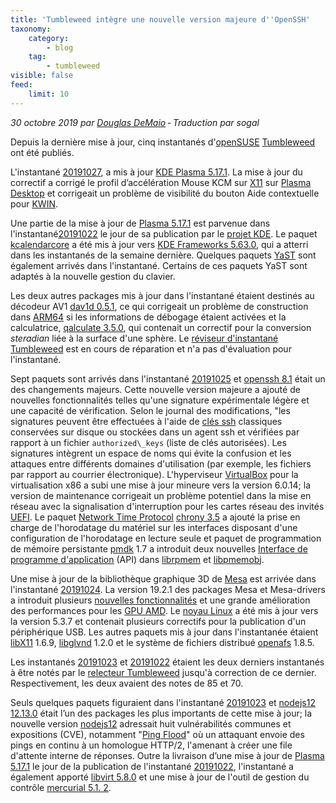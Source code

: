 ```yaml
---
title: 'Tumbleweed intègre une nouvelle version majeure d''OpenSSH'
taxonomy:
    category:
        - blog
    tag:
        - tumbleweed
visible: false
feed:
    limit: 10
---
```


*30 octobre 2019 par [Douglas DeMaio](https://news.opensuse.org/author/ddemaio/ "Messages de Douglas DeMaio") - Traduction par sogal*

Depuis la dernière mise à jour, cinq instantanés d'[openSUSE](https://www.opensuse.org/) [Tumbleweed](https://en.opensuse.org/Portal:Tumbleweed) ont été publiés.

L'instantané [20191027](https://lists.opensuse.org/opensuse-factory/2019-10/msg00375.html), a mis à jour [KDE Plasma 5.17.1](https://kde.org/announcements/plasma-5.17.1.php). La mise à jour du correctif a corrigé le profil d’accélération Mouse KCM sur [X11](https://www.x.org/) sur [Plasma Desktop](https://kde.org/plasma-desktop) et corrigeait un problème de visibilité du bouton Aide contextuelle pour [KWIN](https://userbase.kde.org/KWin).

Une partie de la mise à jour de [Plasma 5.17.1](https://kde.org/announcements/plasma-5.17.1.php) est parvenue dans l'instantané[20191022](https://lists.opensuse.org/opensuse-factory/2019-10/msg00304.html) le jour de sa publication par le [projet KDE](https://kde.org/).
Le paquet [kcalendarcore](https://api.kde.org/frameworks/kcalendarcore/html/index.html) a été mis à jour vers [KDE Frameworks 5.63.0](https://kde.org/announcements/kde-frameworks-5.63.0.php), qui a atterri dans les instantanés de la semaine dernière.
Quelques paquets [YaST](https://en.wikipedia.org/wiki/YaST) sont également arrivés dans l'instantané. Certains de ces paquets YaST sont adaptés à la nouvelle gestion du clavier.

Les deux autres packages mis à jour dans l'instantané étaient destinés au décodeur AV1 [dav1d 0.5.1](https://code.videolan.org/videolan/dav1d), ce qui corrigeait un problème de construction dans [ARM64](https://en.wikipedia.org/wiki/ARM_architecture) si les informations de débogage étaient activées et la calculatrice, [qalculate 3.5.0](https://qalculate.github.io/downloads.html), qui contenait un correctif pour la conversion *steradian* liée à la surface d'une sphère.
Le [réviseur d'instantané Tumbleweed](http://review.tumbleweed.boombatower.com/) est en cours de réparation et n'a pas d'évaluation pour l'instantané.

Sept paquets sont arrivés dans l'instantané [20191025](https://lists.opensuse.org/opensuse-factory/2019-10/msg00365.html) et [openssh 8.1](https://www.openssh.com/txt/release-8.1) était un des changements majeurs.
Cette nouvelle version majeure a ajouté de nouvelles fonctionnalités telles qu'une signature expérimentale légère et une capacité de vérification. Selon le journal des modifications, "les signatures peuvent être effectuées à l'aide de [clés ssh](https://wiki.archlinux.org/index.php/SSH_keys) classiques conservées sur disque ou stockées dans un agent ssh et vérifiées par rapport à un fichier `authorized\_keys` (liste de clés autorisées). Les signatures intègrent un espace de noms qui évite la confusion et les attaques entre différents domaines d'utilisation (par exemple, les fichiers par rapport au courrier électronique).
L'hyperviseur [VirtualBox](https://www.virtualbox.org/) pour la virtualisation x86 a subi une mise à jour mineure vers la version 6.0.14; la version de maintenance corrigeait un problème potentiel dans la mise en réseau avec la signalisation d'interruption pour les cartes réseau des invités [UEFI](https://en.wikipedia.org/wiki/Unified_Extensible_Firmware_Interface).
Le paquet [Network Time Protocol](https://en.wikipedia.org/wiki/Network_Time_Protocol) [chrony 3.5](https://chrony.tuxfamily.org/download.html) a ajouté la prise en charge de l'horodatage du matériel sur les interfaces disposant d'une configuration de l'horodatage en lecture seule et paquet de programmation de mémoire persistante [pmdk](https://pmem.io/) 1.7 a introduit deux nouvelles [Interface de programme d'application](https://en.wikipedia.org/wiki/Application_programming_interface) (API) dans [librpmem](https://pmem.io/pmdk/libpmem/) et [libpmemobj](http://pmem.io/pmdk/libpmemobj/).

Une mise à jour de la bibliothèque graphique 3D de [Mesa](https://www.mesa3d.org/) est arrivée dans l'instantané [20191024](https://lists.opensuse.org/opensuse-factory/2019-10/msg00354.html). La version 19.2.1 des packages Mesa et Mesa-drivers a introduit plusieurs [nouvelles fonctionnalités](https://www.phoronix.com/scan.php?page=news_item&px=Mesa-19.2-Released) et une grande amélioration des performances pour les [GPU AMD](https://www.phoronix.com/scan.php?page=news_item&px=Mesa-Radeon-Boost-No-vRAM-Type).
Le [noyau Linux](https://www.kernel.org/) a été mis à jour vers la version 5.3.7 et contenait plusieurs correctifs pour la publication d'un périphérique USB.
Les autres paquets mis à jour dans l'instantanée étaient [libX11](https://gitlab.freedesktop.org/xorg/lib/libx11) 1.6.9, [libglvnd](https://github.com/NVIDIA/libglvnd) 1.2.0 et le système de fichiers distribué [openafs](https://www.openafs.org/) 1.8.5.

Les instantanés [20191023](https://lists.opensuse.org/opensuse-factory/2019-10/msg00342.html) et [20191022](https://lists.opensuse.org/opensuse-factory/2019-10/msg00304.html) étaient les deux derniers instantanés à être notés par le [relecteur Tumbleweed](http://review.tumbleweed.boombatower.com/) jusqu'à correction de ce dernier.
Respectivement, les deux avaient des notes de 85 et 70.

Seuls quelques paquets figuraient dans l'instantané [20191023](https://lists.opensuse.org/opensuse-factory/2019-10/msg00342.html) et [nodejs12 12.13.0](https://github.com/nodejs/node/blob/master/doc/changelogs/CHANGELOG_V12.md#12.8.1) était l’un des packages les plus importants de cette mise à jour; la nouvelle version [nodejs12](https://github.com/nodejs/node/blob/master/doc/changelogs/CHANGELOG_V12.md#12.8.1) adressait huit vulnérabilités communes et expositions (CVE), notamment "[Ping Flood](https://en.wikipedia.org/wiki/Ping_flood)" où un attaquant envoie des pings en continu à un homologue HTTP/2, l'amenant à créer une file d'attente interne de réponses.
Outre la livraison d’une mise à jour de [Plasma 5.17.1](https://kde.org/announcements/plasma-5.17.1.php) le jour de la publication de l'instantané [20191022](https://lists.opensuse.org/opensuse-factory/2019-10/msg00304.html), l'instantané a également apporté [libvirt 5.8.0](https://libvirt.org/news.html) et une mise à jour de l'outil de gestion du contrôle [mercurial 5.1. 2](https://www.mercurial-scm.org/).
